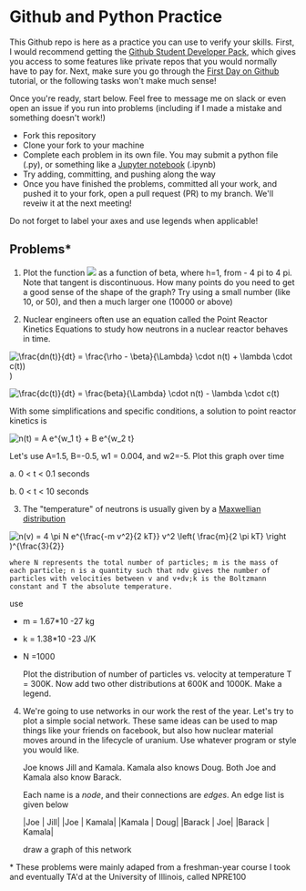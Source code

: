 # Github and Python Practice

This Github repo is here as a practice you can use to verify your skills. First, I would recommend getting the [Github Student Developer Pack](https://education.github.com/pack), which gives you access to some features like private repos that you would normally have to pay for. Next, make sure you go through the [First Day on Github](https://lab.github.com/githubtraining/first-day-on-github) tutorial, or the following tasks won't make much sense!

Once you're ready, start below. Feel free to message me on slack or even open an issue if you run into problems (including if I made a mistake and something doesn't work!)

- Fork this repository
- Clone your fork to your machine
- Complete each problem in its own file. You may submit a python file (.py), or something like a [Jupyter notebook](https://jupyter.org/) (.ipynb)
- Try adding, committing, and pushing along the way
- Once you have finished the problems, committed all your work, and pushed it to your fork, open a pull request (PR) to my branch. We'll reveiw it at the next meeting!

Do not forget to label your axes and use legends when applicable!

## Problems*

1. Plot the function ![](https://latex.codecogs.com/gif.latex?f(\beta)&space;=&space;\beta&space;&plus;&space;h&space;\cdot&space;tan(\beta)) as a function of beta, where h=1, from - 4 pi to 4 pi. Note that tangent is discontinuous. How many points do you need to get a good sense of the shape of the graph? Try using a small number (like 10, or 50), and then a much larger one (10000 or above)

2. Nuclear engineers often use an equation called the Point Reactor Kinetics Equations to study how neutrons in a nuclear reactor behaves in time.

![\frac{dn(t)}{dt} = \frac{\rho - \beta}{\Lambda} \cdot n(t) + \lambda \cdot c(t))](https://latex.codecogs.com/gif.latex?\frac{dn(t)}{dt}&space;=&space;\frac{\rho&space;-&space;\beta}{\Lambda}&space;\cdot&space;n(t)&space;&plus;&space;\lambda&space;\cdot&space;c(t)))

![\frac{dc(t)}{dt} = \frac{beta}{\Lambda} \cdot n(t) - \lambda \cdot c(t)](https://latex.codecogs.com/gif.latex?\frac{dc(t)}{dt}&space;=&space;\frac{beta}{\Lambda}&space;\cdot&space;n(t)&space;-&space;\lambda&space;\cdot&space;c(t))

   With some simplifications and specific conditions, a solution to point reactor kinetics is

![n(t) = A e^{w_1 t} + B e^{w_2 t}](https://latex.codecogs.com/gif.latex?n(t)&space;=&space;A&space;e^{w_1&space;t}&space;&plus;&space;B&space;e^{w_2&space;t})

   Let's use A=1.5, B=-0.5, w1 = 0.004, and w2=-5. Plot this graph over time

  a. 0 < t < 0.1 seconds

  b. 0 < t < 10 seconds

3. The "temperature" of neutrons is usually given by a [Maxwellian distribution](https://en.wikipedia.org/wiki/Maxwell%E2%80%93Boltzmann_distribution)

![n(v) = 4 \pi N e^{\frac{-m v^2}{2 kT}} v^2 \left( \frac{m}{2 \pi kT} \right )^{\frac{3}{2}} ](https://latex.codecogs.com/gif.latex?n(v)&space;=&space;4&space;\pi&space;N&space;e^{\frac{-m&space;v^2}{2&space;kT}}&space;v^2&space;\left(&space;\frac{m}{2&space;\pi&space;kT}&space;\right&space;)^{\frac{3}{2}})

    where N represents the total number of particles; m is the mass of each particle; n is a quantity such that ndv gives the number of particles with velocities between v and v+dv;k is the Boltzmann constant and T the absolute temperature.

use
- m = 1.67*10 -27 kg
- k = 1.38*10 -23 J/K
- N =1000

   Plot the distribution of number of particles vs. velocity at temperature T = 300K. Now add two other distributions at 600K and 1000K. Make a legend.

4. We're going to use networks in our work the rest of the year. Let's try to plot a simple social network. These same ideas can be used to map things like your friends on facebook, but also how nuclear material moves around in the lifecycle of uranium. Use whatever program or style you would like. 

   Joe knows Jill and Kamala. Kamala also knows Doug. Both Joe and Kamala also know Barack.

   Each name is a _node_, and their connections are _edges_. An edge list is given below

   |Joe | Jill|
   |Joe | Kamala|
   |Kamala | Doug|
   |Barack | Joe|
   |Barack | Kamala|

   draw a graph of this network


\* These problems were mainly adaped from a freshman-year course I took and eventually TA'd at the University of Illinois, called NPRE100